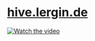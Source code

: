 # [hive.lergin.de](https://hive.lergin.de)

[![Watch the video](https://img.youtube.com/vi/Ck0-yPhSMQ8/maxresdefault.jpg)](https://youtu.be/Ck0-yPhSMQ8)
